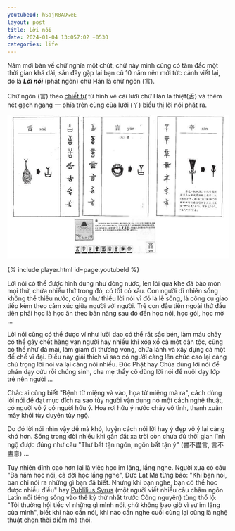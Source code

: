 ```yaml
---
youtubeId: hSajR8ADweE
layout: post
title: Lời nói
date: 2024-01-04 13:057:02 +0530
categories: life
---
```


Năm mới bàn về chữ nghĩa một chút, chữ này mình cũng có tâm đắc một thời gian khá dài, sẵn đây gặp lại bạn cũ 10 năm nên mới tức cảnh viết lại, đó là ***Lời nói*** (phát ngôn) chữ Hán là chữ ngôn (言). 

Chữ ngôn (言) theo [chiết tự](https://www.facebook.com/NhoHanTu/posts/1756118281258035/*) từ hình vẽ cái lưỡi chữ Hán là thiệt(舌) và thêm nét gạch ngang 一 phía trên cùng của lưỡi (丫) biểu thị lời nói phát ra.

<img src="https://raw.githubusercontent.com/vdchuyen/chuyen-vn/master/img/yan.jpg" />

{% include player.html id=page.youtubeId %}

Lời nói có thể được hình dung như dòng nước, len lỏi qua khe đá bào mòn mọi thứ, chứa nhiều thứ trong đó, có tốt có xấu. Con người dĩ nhiên sống không thể thiếu nước, cũng như thiếu lời nói vì đó là lẽ sống, là công cụ giao tiếp kèm theo cảm xúc giữa người với người. Trẻ con đầu tiên ngoài thứ đầu tiên phải học là học ăn theo bản năng sau đó đến học nói, học gói, học mở ... 

Lời nói cũng có thể được ví như lưỡi dao có thể rất sắc bén, làm máu chảy có thể gây chết hàng vạn người hay nhiều khi xóa xổ cả một dân tộc, cũng có thể như đá mài, làm giảm đi thương vong, chữa lành và xây dựng cả một đế chế vĩ đại. Điều này giải thích vì sao có người càng lên chức cao lại càng chú trọng lời nói và lại càng nói nhiều. Đức Phật hay Chúa dùng lời nói để phán dạy cứu rỗi chúng sinh, cha mẹ thầy cô dùng lời nói để nuôi dạy lớp trẻ nên người ... 

Chắc ai cũng biết "Bệnh từ miệng và vào, họa từ miệng mà ra", cách dùng lời nói để đạt mục đích ra sao tùy người vận dụng nó một cách nghệ thuật, có người vô ý có người hữu ý. Hoa rơi hữu ý nước chảy vô tình, thanh xuân mây khói tùy duyên tùy ngộ. 

Do đó lời nói nhìn vậy dễ mà khó, luyện cách nói lời hay ý đẹp vô ý lại càng khó hơn. Sống trong đời nhiều khi gần đất xa trời còn chưa đủ thời gian lĩnh ngộ được đúng như câu "Thư bất tận ngôn, ngôn bất tận ý" (書不盡言, 言不盡意) ... 

Tuy nhiên đỉnh cao hơn lại là việc học im lặng, lắng nghe. Người xưa có câu "Ba năm học nói, cả đời học lắng nghe", Đức Lạt Ma từng bảo: "Khi bạn nói, bạn chỉ nói ra những gì bạn đã biết. Nhưng khi bạn nghe, bạn có thể học được nhiều điều" hay [Publilius Syrus](https://www.socratic-method.com/quote-meanings/publilius-syrus-i-often-regret-that-i-have-spoken-never-that-i-have-been-silent) (một người viết nhiều câu châm ngôn Latin nổi tiếng sống vào thế kỷ thứ nhất trước Công nguyên) từng thổ lộ: "Tôi thường hối tiếc vì những gì mình nói, chứ không bao giờ vì sự im lặng của mình", biết khi nào cần nói, khi nào cần nghe cuối cùng lại cũng là nghệ thuật [chọn thời điểm](https://xn--chuyn-ksa.vn/life/2022/09/30/g%E1%BB%93ng-%C4%91%E1%BB%83-l%C3%A0m-g%C3%AC.html) mà thôi.


